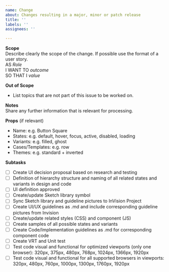 ```yaml
---
name: Change
about: Changes resulting in a major, minor or patch release
title: ''
labels: ''
assignees: ''

---
```


**Scope**  
Describe clearly the scope of the change. If possible use the format of a user story.  
AS _Role_  
I WANT TO _outcome_  
SO THAT I _value_  

**Out of Scope**  
- List topics that are not part of this issue to be worked on.

**Notes**  
Share any further information that is relevant for processing.

**Props** (if relevant)  
- Name: e.g. Button Square
- States: e.g. default, hover, focus, active, disabled, loading
- Variants: e.g. filled, ghost
- Cases/Templates: e.g. row
- Themes: e.g. standard + inverted

**Subtasks**  
- [ ] Create UI decision proposal based on research and testing
- [ ] Definition of hierarchy structure and naming of all related states and variants in design and code
- [ ] UI definition approved
- [ ] Create/update Sketch library symbol 
- [ ] Sync Sketch library and guideline pictures to InVision Project
- [ ] Create UI/UX guidelines as .md and include corresponding guideline pictures from Invision
- [ ] Create/update related styles (CSS) and component (JS)
- [ ] Create samples of all possible states and variants
- [ ] Create Code/Implementation guidelines as .md for corresponding component code
- [ ] Create VRT and Unit test
- [ ] Test code visual and functional for optimized viewports (only one browser): 320px, 375px, 480px, 768px, 1024px, 1366px, 1920px
- [ ] Test code visual and functional for all supported browsers in viewports: 320px, 480px, 760px, 1000px, 1300px, 1760px, 1920px
